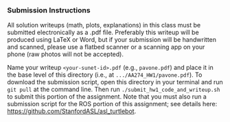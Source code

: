 ### Submission Instructions

All solution writeups (math, plots, explanations) in this class must be submitted electronically as a .pdf file. Preferably this writeup will be produced using LaTeX or Word, but if your submission will be handwritten and scanned, please use a flatbed scanner or a scanning app on your phone (raw photos will not be accepted).

Name your writeup `<your-sunet-id>.pdf` (e.g., `pavone.pdf`) and place it in the base level of this directory (i.e., at `.../AA274_HW1/pavone.pdf`). To download the submission script, open this directory in your terminal and run `git pull` at the command line. Then run `./submit_hw1_code_and_writeup.sh` to submit this portion of the assignment. Note that you must also run a submission script for the ROS portion of this assignment; see details here: https://github.com/StanfordASL/asl_turtlebot.